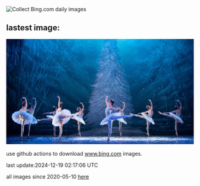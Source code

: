 ![Collect Bing.com daily images](https://github.com/counter2015/bing-daily-images/workflows/Collect%20Bing.com%20daily%20images/badge.svg)
## lastest image:
![](images/img.jpg)

use github actions to download www.bing.com images.

last update:2024-12-19 02:17:06 UTC

all images since 2020-05-10 [here](https://github.com/counter2015/bing-daily-images/tree/master/images) 
